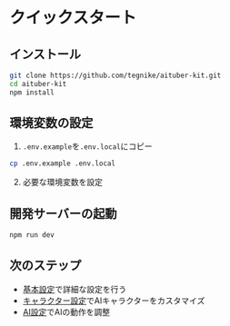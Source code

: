 # クイックスタート

## インストール

```bash
git clone https://github.com/tegnike/aituber-kit.git
cd aituber-kit
npm install
```

## 環境変数の設定

1. `.env.example`を`.env.local`にコピー

```bash
cp .env.example .env.local
```

2. 必要な環境変数を設定

## 開発サーバーの起動

```bash
npm run dev
```

## 次のステップ

- [基本設定](/guide/basic-settings)で詳細な設定を行う
- [キャラクター設定](/guide/character/common)でAIキャラクターをカスタマイズ
- [AI設定](/guide/ai/common)でAIの動作を調整
